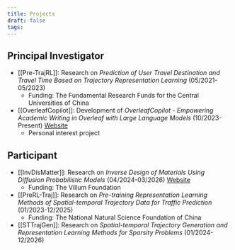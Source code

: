 ```yaml
---
title: Projects
draft: false
tags:
---
```

## Principal Investigator

- [[Pre-TrajRL]]: Research on *Prediction of User Travel Destination and Travel Time Based on Trajectory Representation Learning* (05/2021-05/2023)
	- Funding: The Fundamental Research Funds for the Central Universities of China
- [[OverleafCopilot]]: Development of *OverleafCopilot - Empowering Academic Writing in Overleaf with Large Language Models* (10/2023-Present) [Website](https://www.overleafcopilot.com/)
	- Personal interest project

## Participant

- [[InvDisMatter]]: Research on *Inverse Design of Materials Using Diffusion Probabilistic Models* (04/2024-03/2026) [Website](https://villumfonden.dk/en/projekt/inverse-design-materials-using-diffusion-probabilistic-models)
	- Funding: The Villum Foundation
- [[PreRL-Traj]]: Research on *Pre-training Representation Learning Methods of Spatial-temporal Trajectory Data for Traffic Prediction* (01/2023-12/2025)
	- Funding: The National Natural Science Foundation of China
- [[STTrajGen]]: Research on *Spatial-temporal Trajectory Generation and Representation Learning Methods for Sparsity Problems* (01/2024-12/2026)